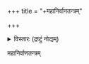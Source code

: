 +++
title = "+महानिर्वानतन्त्रम्"

+++
    
<details><summary>विस्तारः (द्रष्टुं नोद्यम्)</summary>

mahānirvānatantra with the commentary of hariharānanda bharati </details>

    
    
    
महानिर्वाणतन्त्रम्  
    